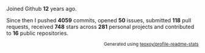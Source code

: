 Joined Github **12** years ago.

Since then I pushed **4059** commits, opened **50** issues, submitted **118** pull requests, received **748** stars across **281** personal projects and contributed to **16** public repositories.

<p align="right"><sub>Generated using <a href="https://github.com/marketplace/actions/profile-readme-stats">teoxoy/profile-readme-stats</a></sub></p>
